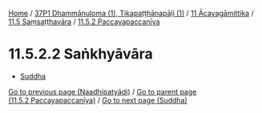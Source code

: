 
[Home](/) / [37P1 Dhammānuloma (1), Tikapaṭṭhānapāḷi (1)](../../...md) / [11 Ācayagāmittika](../...md) / [11.5 Saṃsaṭṭhavāra](...md) / [11.5.2 Paccayapaccanīya](../37P1/11/11.5/11.5.2.md)

# 11.5.2.2 Saṅkhyāvāra

* [Suddha](11.5.2.2/Suddha.md)

[Go to previous page (Naadhipatyādi)](11.5.2.1/Naadhipatyadi.md) / [Go to parent page (11.5.2 Paccayapaccanīya)](../37P1/11/11.5/11.5.2.md) / [Go to next page (Suddha)](11.5.2.2/Suddha.md)


